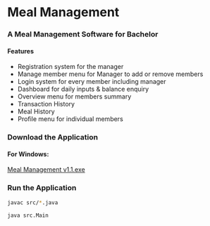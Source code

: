 # Meal Management

###  A Meal Management Software for Bachelor
#### Features
* Registration system for the manager
* Manage member menu for Manager to add or remove members
* Login system for every member including manager
* Dashboard for daily inputs & balance enquiry
* Overview menu for members summary
* Transaction History
* Meal History
* Profile menu for individual members

### Download the Application
#### For Windows:
[Meal Management v1.1.exe]

### Run the Application
``` bash
javac src/*.java

java src.Main
```
[Meal Management v1.1.exe]: https://drive.google.com/file/d/1ctNgqNEPQA25RHuHgf9aWVWs4c9L--4-/view?usp=sharing
